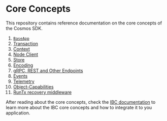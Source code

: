 <!--
order: false
parent:
  order: 3
-->

# Core Concepts

This repository contains reference documentation on the core concepts of the Cosmos SDK.

1. [`BaseApp`](./baseapp.md)
2. [Transaction](./transactions.md)
3. [Context](./context.md)
4. [Node Client](./node.md)
5. [Store](./store.md)
6. [Encoding](./encoding.md)
7. [gRPC, REST and Other Endpoints](./grpc_rest.md)
8. [Events](./events.md)
9. [Telemetry](./telemetry.md)
10. [Object-Capabilities](./ocap.md)
11. [RunTx recovery middleware](./runtx_middleware.md)

After reading about the core concepts, check the [IBC documentation](../ibc/README.md) to learn more
about the IBC core concepts and how to integrate it to you application.
